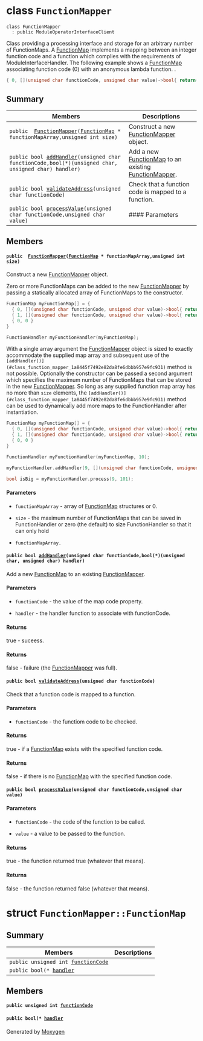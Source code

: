 # class `FunctionMapper` 

```
class FunctionMapper
  : public ModuleOperatorInterfaceClient
```  

Class providing a processing interface and storage for an arbitrary number of FunctionMaps. 
 A [FunctionMap](#struct_function_mapper_1_1_function_map) implements a mapping between an integer function code and a function which complies with the requirements of ModuleInterfaceHandler. The following example shows a [FunctionMap](#struct_function_mapper_1_1_function_map) associating function code (0) with an anonymous lambda function. 
.

```cpp
{ 0, [](unsigned char functionCode, unsigned char value)->bool{ return((value % 2) == 0); } }
```

## Summary

 Members                        | Descriptions                                
--------------------------------|---------------------------------------------
`public  `[`FunctionMapper`](#class_function_mapper_1a3e49c4e7559038ea0a7d3d979fd16431)`(`[`FunctionMap`](#struct_function_mapper_1_1_function_map)` * functionMapArray,unsigned int size)` | Construct a new [FunctionMapper](#class_function_mapper) object.
`public bool `[`addHandler`](#class_function_mapper_1a8445f7492e82da8fe6dbbb957e9fc931)`(unsigned char functionCode,bool(*)(unsigned char, unsigned char) handler)` | Add a new [FunctionMap](#struct_function_mapper_1_1_function_map) to an existing [FunctionMapper](#class_function_mapper).
`public bool `[`validateAddress`](#class_function_mapper_1aeeae983303efa97168866e8ff68cf7c7)`(unsigned char functionCode)` | Check that a function code is mapped to a function.
`public bool `[`processValue`](#class_function_mapper_1abb6078f5a7556add80f6587c5b2d1334)`(unsigned char functionCode,unsigned char value)` | #### Parameters

## Members

#### `public  `[`FunctionMapper`](#class_function_mapper_1a3e49c4e7559038ea0a7d3d979fd16431)`(`[`FunctionMap`](#struct_function_mapper_1_1_function_map)` * functionMapArray,unsigned int size)` 

Construct a new [FunctionMapper](#class_function_mapper) object.

Zero or more FunctionMaps can be added to the new [FunctionMapper](#class_function_mapper) by passing a statically allocated array of FunctionMaps to the constructor. 
```cpp
FunctionMap myFunctionMap[] = {
  { 0, [](unsigned char functionCode, unsigned char value)->bool{ return((value % 2) == 0); } },
  { 1, [](unsigned char functionCode, unsigned char value)->bool{ return((value % 2) == 1); } },
  { 0, 0 }
}

FunctionHandler myFunctionHandler(myFunctionMap);
```

 With a single array argument the [FunctionMapper](#class_function_mapper) object is sized to exactly accommodate the supplied map array and subsequent use of the `[addHandler()](#class_function_mapper_1a8445f7492e82da8fe6dbbb957e9fc931)` method is not possible. 
 Optionally the constructor can be passed a second argument which specifies the maximum number of FunctionMaps that can be stored in the new [FunctionMapper](#class_function_mapper). So long as any supplied function map array has no more than `size` elements, the `[addHandler()](#class_function_mapper_1a8445f7492e82da8fe6dbbb957e9fc931)` method can be used to dynamically add more maps to the FunctionHandler after instantiation. 
```cpp
FunctionMap myFunctionMap[] = {
  { 0, [](unsigned char functionCode, unsigned char value)->bool{ return((value % 2) == 0); } },
  { 1, [](unsigned char functionCode, unsigned char value)->bool{ return((value % 2) == 1); } },
  { 0, 0 }
}

FunctionHandler myFunctionHandler(myFunctionMap, 10);

myFunctionHandler.addHandler(9, [](unsigned char functionCode, unsigned char value)->bool{ return(value > 99); });

bool isBig = myFunctionHandler.process(9, 101);
```

#### Parameters
* `functionMapArray` - array of [FunctionMap](#struct_function_mapper_1_1_function_map) structures or 0. 

* `size` - the maximum number of FunctionMaps that can be saved in FunctionHandler or zero (the default) to size FunctionHandler so that it can only hold

* `functionMapArray.`

#### `public bool `[`addHandler`](#class_function_mapper_1a8445f7492e82da8fe6dbbb957e9fc931)`(unsigned char functionCode,bool(*)(unsigned char, unsigned char) handler)` 

Add a new [FunctionMap](#struct_function_mapper_1_1_function_map) to an existing [FunctionMapper](#class_function_mapper).

#### Parameters
* `functionCode` - the value of the map code property. 

* `handler` - the handler function to associate with functionCode. 

#### Returns
true - suceess. 

#### Returns
false - failure (the [FunctionMapper](#class_function_mapper) was full).

#### `public bool `[`validateAddress`](#class_function_mapper_1aeeae983303efa97168866e8ff68cf7c7)`(unsigned char functionCode)` 

Check that a function code is mapped to a function.

#### Parameters
* `functionCode` - the functiom code to be checked. 

#### Returns
true - if a [FunctionMap](#struct_function_mapper_1_1_function_map) exists with the specified function code. 

#### Returns
false - if there is no [FunctionMap](#struct_function_mapper_1_1_function_map) with the specified function code.

#### `public bool `[`processValue`](#class_function_mapper_1abb6078f5a7556add80f6587c5b2d1334)`(unsigned char functionCode,unsigned char value)` 

#### Parameters
* `functionCode` - the code of the function to be called. 

* `value` - a value to be passed to the function. 

#### Returns
true - the function returned true (whatever that means). 

#### Returns
false - the function returned false (whatever that means).

# struct `FunctionMapper::FunctionMap` 

## Summary

 Members                        | Descriptions                                
--------------------------------|---------------------------------------------
`public unsigned int `[`functionCode`](#struct_function_mapper_1_1_function_map_1ae62581031d4d9bac8219e1cff35121e9) | 
`public bool(* `[`handler`](#struct_function_mapper_1_1_function_map_1a7050c1e20eb24dba37ff380f83edb48a) | 

## Members

#### `public unsigned int `[`functionCode`](#struct_function_mapper_1_1_function_map_1ae62581031d4d9bac8219e1cff35121e9) 

#### `public bool(* `[`handler`](#struct_function_mapper_1_1_function_map_1a7050c1e20eb24dba37ff380f83edb48a) 

Generated by [Moxygen](https://sourcey.com/moxygen)